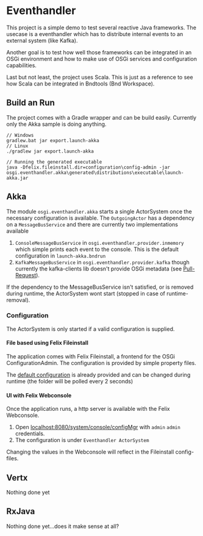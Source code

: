 # Eventhandler

This project is a simple demo to test several reactive Java frameworks. The usecase is a eventhandler 
which has to distribute internal events to an external system (like Kafka).

Another goal is to test how well those frameworks can be integrated in an OSGi environment and how
to make use of OSGi services and configuration capabilities.

Last but not least, the project uses Scala. This is just as a reference to see how Scala can be integrated
in Bndtools (Bnd Workspace).

## Build an Run

The project comes with a Gradle wrapper and can be build  easily. Currently only the Akka sample is doing anything.

    // Windows
    gradlew.bat jar export.launch-akka
    // Linux
    ./gradlew jar export.launch-akka
    
    // Running the generated executable
    java -Dfelix.fileinstall.dir=configuration\config-admin -jar osgi.eventhandler.akka\generated\distributions\executable\launch-akka.jar

## Akka

The module `osgi.eventhandler.akka` starts a single ActorSystem once the necessary configuration is available.
The `OutgoingActor` has a dependency on a `MessageBusService` and there are currently two implementations available

1. `ConsoleMessageBusService` in `osgi.eventhandler.provider.inmemory` which simple prints each event to the console.
This is the default configuration in `launch-akka.bndrun`
1. `KafkaMessageBusService` in `osgi.eventhandler.provider.kafka` though currently the kafka-clients lib doesn't 
provide OSGi metadata (see [Pull-Request](https://github.com/apache/kafka/pull/2807)).

If the dependency to the MessageBusService isn't satisfied, or is removed during runtime, the ActorSystem wont start 
(stopped in case of runtime-removal).

### Configuration

The ActorSystem is only started if a valid configuration is supplied.

#### File based using Felix Fileinstall

The application comes with Felix Fileinstall, a frontend for the OSGi ConfigurationAdmin. The configuration is provided
by simple property files.

The [default configuration](configuration/config-admin/osgi.eventhandler.akka.ActorSystemService.cfg) is already 
provided and can be changed during runtime (the folder will be polled every 2 seconds)

#### UI with Felix Webconsole

Once the application runs, a http server is available with the Felix Webconsole. 

1. Open [localhost:8080/system/console/configMgr](http://localhost:8080/system/console/configMgr) with `admin` `admin` credentials.
1. The configuration is under `Eventhandler ActorSystem`
 
Changing the values in the Webconsole will reflect in the Fileinstall config-files.

## Vertx

Nothing done yet

## RxJava

Nothing done yet...does it make sense at all?
